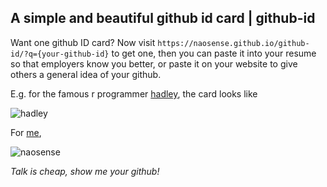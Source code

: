 ## A simple and beautiful github id card | github-id

Want one github ID card? Now visit `https://naosense.github.io/github-id/?q={your-github-id}` to get one, then you can paste it into your resume so that employers know you better, or paste it on your website to give others a general idea of your github.

E.g. for the famous r programmer [hadley](https://naosense.github.io/github-id/?q=hadley), the card looks like

![hadley](http://wocanmei-hexo.nos-eastchina1.126.net/github-id/github-id_hadley7.png)

For [me](https://naosense.github.io/github-id/?q=naosense),

![naosense](http://wocanmei-hexo.nos-eastchina1.126.net/github-id/github-id_pingao7777.png)

*Talk is cheap, show me your github!*
